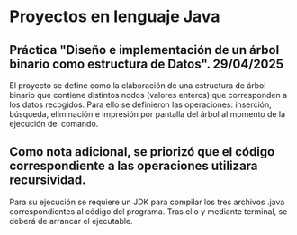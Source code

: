 # Proyectos en lenguaje Java

## Práctica "Diseño e implementación de un árbol binario como estructura de Datos". 29/04/2025

El proyecto se define como la elaboración de una estructura de árbol binario que contiene distintos nodos (valores enteros) que corresponden a los datos recogidos.
Para ello se definieron las operaciones: inserción, búsqueda, eliminación e impresión por pantalla del árbol al momento de la ejecución del comando.

Como nota adicional, se priorizó que el código correspondiente a las operaciones utilizara recursividad.
---

Para su ejecución se requiere un JDK para compilar los tres archivos .java correspondientes al código del programa. Tras ello y mediante terminal, se deberá de arrancar el ejecutable. 
